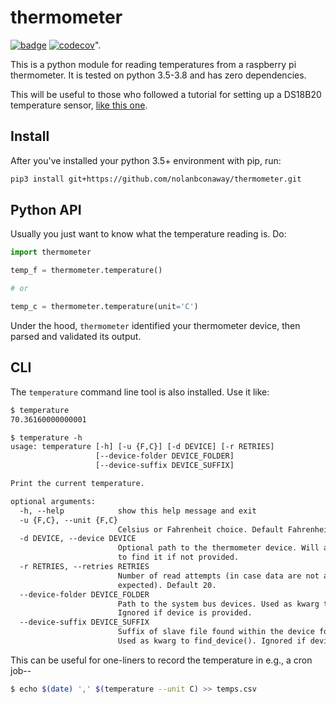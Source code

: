 # thermometer

[![badge](https://github.com/nolanbconaway/thermometer/workflows/Main%20Workflow/badge.svg)](https://github.com/nolanbconaway/thermometer/actions)
[![codecov](https://codecov.io/gh/nolanbconaway/thermometer/branch/master/graph/badge.svg)](https://codecov.io/gh/nolanbconaway/thermometer)".

This is a python module for reading temperatures from a raspberry pi thermometer. It is tested on python 3.5-3.8 and has zero dependencies.

This will be useful to those who followed a tutorial for setting up a DS18B20 temperature sensor, [like this one](https://www.hackster.io/timfernando/a-raspberry-pi-thermometer-you-can-access-anywhere-33061c).

## Install

After you've installed your python 3.5+ environment with pip, run:

``` sh
pip3 install git+https://github.com/nolanbconaway/thermometer.git
```

## Python API

Usually you just want to know what the temperature reading is. Do:

``` python
import thermometer

temp_f = thermometer.temperature()

# or

temp_c = thermometer.temperature(unit='C')
```

Under the hood, `thermometer` identified your thermometer device, then parsed and validated its output.

## CLI

The `temperature` command line tool is also installed. Use it like:

``` txt
$ temperature
70.36160000000001

$ temperature -h
usage: temperature [-h] [-u {F,C}] [-d DEVICE] [-r RETRIES]
                   [--device-folder DEVICE_FOLDER]
                   [--device-suffix DEVICE_SUFFIX]

Print the current temperature.

optional arguments:
  -h, --help            show this help message and exit
  -u {F,C}, --unit {F,C}
                        Celsius or Fahrenheit choice. Default Fahrenheit.
  -d DEVICE, --device DEVICE
                        Optional path to the thermometer device. Will attempt
                        to find it if not provided.
  -r RETRIES, --retries RETRIES
                        Number of read attempts (in case data are not as
                        expected). Default 20.
  --device-folder DEVICE_FOLDER
                        Path to the system bus devices. Used as kwarg to find_device().
                        Ignored if device is provided.
  --device-suffix DEVICE_SUFFIX
                        Suffix of slave file found within the device folde.
                        Used as kwarg to find_device(). Ignored if device is provided.
```

This can be useful for one-liners to record the temperature in e.g., a cron job--

``` sh
$ echo $(date) ',' $(temperature --unit C) >> temps.csv
```

